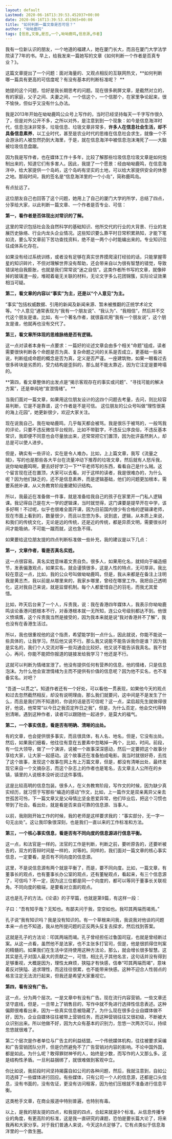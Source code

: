 ```yaml
---
layout: default
Lastmod: 2020-06-16T13:39:53.452037+00:00
date: 2020-06-16T13:39:53.451965+00:00
title: "如何判断一篇文章是否可信？"
author: "呦呦鹿鸣"
tags: [信息,文章,是否,一个,呦呦鹿鸣,信息源,作者]
---
```


我有一位新认识的朋友，一个地道的福建人，她在厦门长大，而且在厦门大学法学院读了7年的书。早上，给我发来一篇她写的文章《如何判断一个作者是否真专业？》。

这篇文章提出了一个问题：面对海量的、又观点相反的互联网热文，**如何判断哪一篇具有更高的可信度呢？有没有基本的判断标准呢？  **

她提的这个问题，恰好是我长期思考的问题。现在很多刷屏文章，是截然对立的，有的家庭，父子之间、夫妻之间，一个信这个，一个信那个，在家里争论起来，很不愉快，但似乎又没有什么办法。

我是2013年开始在呦呦鹿鸣公众号上写作的，当时已经坚持每天一千字写作很久了，但是对外公开不多，之所以对外，是注意到到一个现象：如今是信息海洋时代，信息泡沫非常多，垃圾信息、垃圾文章非常多，**许多人在信息社会生活，却不具备信息素养**，以工业时代，甚至是农业时代的思维在信息社会求生，就像一个不会游泳的人被忽然扔到大海里，于是，就在信息海洋中被信息泡沫淹死了——大脑被垃圾信息盘踞。

因为我是写作者，也在媒体工作十多年，比较了解那些垃圾信息垃圾文章是如何炮制出来的，知道它们有多害人。因此，我提了一个愿景：经由呦呦鹿鸣，在信息海洋中，给大家提供一个岛屿，这个岛屿有坚实的土地，可以给大家提供安全的休憩之地。那段时间，我的签名是“信息海洋里的一个小岛”，简称鹿鸣岛。

有点扯远了。

这位朋友自己也回答了这个问题，她用上了自己的厦门大学的所学，总结了四点，分享给大家，以此判断一篇文章、一个作者是否专业、可信：

**第一，看作者是否体现出对常识的了解。**

这里的常识包括社会及自然科学的基础知识、他所交代的行业的大背景、行业的发展历史脉络、行业内龙头企业情况。这些知识要么靠平时日常积累熟知，才能下笔如流，要么写文章前下苦功查找资料，绝不是一两个小时能编出来的。专业知识往往成体系化存在。

如果没有经过系统训练，或者没有足够在真实世界摸爬滚打经验的话，只能掌握零星的知识碎片，不但对理解世界没有帮助，还会带来自以为很有智慧的错觉，导致错误地自我膨胀，也就是我们常常说“迷之自信”。这类作者所书写的文章，就像碎掉的玻璃渣一般，堆砌着毫无关联的材料，无论文字多么花团锦簇，实际论证效果相当可疑。

**第二，看文章的内容以“事实”为主，还是以“个人意见”为主。**

“事实”包括权威数据、引用的新闻及新闻来源、暂未被推翻的正统学术论文等。“个人意见”通常表现为“我有一个朋友说”、“我认为”、“我相信”，然后并不交代这个朋友是谁。比如，有一个著名作者，就很喜欢用“我有一个朋友说”，这个朋友是谁，他就再也没有交代了。

**第三，看文章所体现的思维脉络是否有逻辑。**

这一点对读者本身有一点要求：一篇好的论述文章会由多个相关“命题”组成，读者需要很快判断各个命题是否为真、复杂命题之间的关系是否成立，更基础一些来说，判断组成命题的概念是否为真，定义是否严谨。一座建筑物，如果一眼看过去很多砖块是劣质的，受力结构是歪斜的，那么就不能太靠近，因为它注定是要垮塌的。 

**第四，看文章整体的出发点是“揭示客观存在的事实或问题”、“寻找可能的解决方案”，还是单纯地“宣泄情绪”。 **

当我们面对一篇文章，如果用这位朋友设计的这四个问题去考量，去问，则比较容易判断，它是不是靠谱，这个作者是不是可信。 这位朋友的公众号叫做“理性很美的海上花园”，她更新很少，欢迎大家关注。

现在说我自己。我在呦呦鹿鸣，几乎每天都会被骂。我是很乐于被骂的，一般骂我的评论，只要不违反微信平台规则，比如不带脏字，不违反公序良俗，不违反基本常识，我即便不同意也会尽量放出来，还常常把它们置顶，因为批评虽然刺人，却总是可以使人进步。

但是，确实有一些评论，实在是令人难办。比如，上上篇文章，我写《流量之贼》，写的也是那些各大平台在流量冲动下推荐的垃圾文章，然后就有人怒斥我，说你呦呦鹿鸣啊，要去好好学习一下\*\*平老师写的东西，看看自己是什么贼。这个留言现在还在置顶，大家可以去看。对于这样的读者，我是很难办的，为什么呢？因为他们缺乏的，还不是信息素养，而是逻辑基础，他们的问题更加根本，需要系统补课，从义务教育阶段重建知识结构。

所以，我最近在准备做一件事，就是准备给我自己的孩子在家里开一门私人逻辑课。我记得自己是在大一学的逻辑课，当时就觉得，这门课要是提早开在中学，该多好啊！不过呢，似乎也很难全面开课，因为目前国内很少有合格的逻辑课老师，现在市面上看到的，数量很少，而且以忽悠为多。说到底，逻辑，从本质上来说，和我们的传统文化，无论是远的传统，还是近的传统，都是异质文明，需要很长时间才能吸纳，不可能一蹴而就，这也急不得。

如果要给这位朋友提的四点判断标准做一些补充，我的建议是以下几点：

**第一，文章作者，看是否真名实姓。**

这一点很容易。真名实姓意味着文责自负。很多人，如果用化名，就倾向于编造细节，发表偏激观点，如果实名，就会谨慎很多，这是人性的特点，无可厚非。我比较在意这一点，比如，我的公众号叫做呦呦鹿鸣，但是，我从来都是在备注上注明我是黄志杰，我以前是从哪里来的，我家乡哪里，曾经在哪里工作。我把自己透明化，这对我自己来说，就是监督机制。每个人都爱惜自己的羽毛，而我尤其爱惜。 

比如，昨天后台来了一个人，斥责我，说：我在香港四年媒体人，我表示你呦呦鹿鸣谈论香港问题根本不行，对香港根本就一无所知，连公众号级别都达不到。他很义愤填膺，这个斥责我当然是接受的，因为我本来就是说“我对香港并不了解”，我也没有在香港生活过。

所以，我也很重视他的这个指责，希望能学到一点什么，因此就说，你能不能说一些具体的，让我学习。然后他又说不行。那么我又说能不能告诉我你是谁？因为我是实名的，我们个人交流对等一些沟通会比较好。他又说不能告诉我真名。我不甘心，再问，你能不能把你报道的链接发给我学习？他还是不行。

这就可以判断为情绪宣泄了。他没有提供任何有营养的信息，他的情绪，只是信息泡沫。为什么他会宣泄情绪为主而不提供有价值的信息呢？因为他不实名，也不准备实名。对吧？

“吾道一以贯之”。知道作者还有一个好处，可以看他一贯表现，如果他今天的观点和过去忽然截然相反，却没有说明理由，那么我们就要问，这中间是不是发生了什么，而且是我们所不知道的，你说的话是否可信呢？这一点，梁启超先生就做得很好，他说，他常常“以今日之我否定昨日之我”，但是，为什么否定，他会交代得特别清晰。遇到这种作者，读者可以跟随他一起进步，是莫大的福气。

**第二，一个事实信息，看是否有明确、清晰的出处。**

有的文章，也会提供很多事实，而且很具体，有人名、地名，但是，它没有出处。然后，如果我们细看，他往往有意在五要素中忽略掉一两个，比如，时间。前段，有一位大领导，做了一个演讲，说被一个故事深深感动，然后一定要把这个故事分享给大家，让大家一起感动。这个故事还在准备拍成电影。我当时就很好奇，去找了这个故事，发现这个故事在网上有上万篇文章，但是，都没有清晰出处，最终发现它来自一个文摘杂志，而这个杂志上的作者也是笔名，去文章主人公所在的乡镇，镇里的人说根本没听说过这件事情。

这是比较高明的信息包装。很多人，在义务教育阶段，写作文的时候，因为缺少真实经历，就习惯于写那些“编造的感动”作文，比如，上一篇作文是双亲离异父亲去世孤苦可怜，下一篇文章又是父母情比坚金恩爱异常，他们毕业后，把这个习惯也带到了社会。看出处，就是看是否来自可靠的信息源、当事人。

以前，我刚刚开始工作的时候，我的老师是这样要求我的：“事实部分，无一字一句无出处”。这让我印象很深刻，也是我们一直以来的工作标准和方法。

**第三，一个核心事实信息，看是否有不同向度的信息源进行信息平衡。**

这一点，和法官是一样的。法官的工作是判断，判断之前，要听原告的，还要听被告的，双方的答辩时间是一样的，对等的。同样的，我们面对一篇文章的核心事实信息，一定要看，是否有不同向度的信息源。

这里，不是说信息源有两个就是平衡了，而是，要不同向度。比如，一篇文章，有董事长的观点，也有董事长办公室的观点，还有董秘观点，看起来，有三个信息源了，可信吗？不一定，因为这三位都是同一个向度的，都可以等同于董事长关联视角。不同向度的极端，是要看对立面的观点。

这也是孔子的方法。《论语》的子罕篇，也就是第9篇，有这样一段：

子曰：“吾有知乎哉？无知也。有鄙夫问于我，空空如也。我叩其两端而竭焉。”

孔子说“我有知识吗？我是没有知识的。有一个草根来问我，我说我对他谈的问题本来一点也不知道，我从他所提问题的正反两头反复去探求，然后找到答案。

这就是孔子的方法论：叩其两端而竭。孔子曾经担任过鲁国司寇，也就是曾经断过案。从这一点看，虽然他不是法家，也不主张多打官司，但是，他是很抓得住判案的精髓的。如果我们在生活中坚持使用这种方法论，那么，就会增长很多智慧。这其实是孔子对国人最大的贡献之一，可惜，相比孔子其他名言，这句话并没有得到足够重视，大概是因为，理性太麻烦，狭隘才有快感，信奉“叩其两端而竭”，意味着反对狭隘、追求理性，而这往往很累，也不能带来快感。这种不迎合人性弱点的格言注定无法流行起来，但我还是希望大家重视它。

**第四，看有没有广告。**

这一点，分为两个层次。一是文章中有没有广告。现在流行内容营销，一些文章还坚守底线，但是，一旦带上了销售目的，写作中就不免进行选择性信息表述。这种偏颇很难看出来，因为一些真实信息被隐藏了。为什么现在很多企业自媒体做不好，因为，企业自媒体往往被带上营销任务，而这种营销往往又很初级，不断被大众识别出来。所以他做不好，因为大众有基本的识别力，忽悠一次两次可以，持续忽悠就很难了。

第二个层次是作者单位与广告主的利益结盟。一个传统媒体机构，往往被要求采编和广告营销团队分开，但是仍然避免不了广告营销对内容的影响。不论中国外国，都是如此。为什么呢？敢得罪财神爷的人，始终是少数，而写作的人又那么多。这是结构性矛盾。一旦利益捆绑了，就很难做到客观中立。

你比如说，我前段时间坚持揭露自如公司的各种问题，然后，我就注意到，自如公司选择了一些媒体进行回应。有些媒体，只有公司一个人的信息源，还都是口头信息，没有书面的，没有佐证，更没有访问租客，因为他们压根就不准备进行信息平衡。

这类枪手文章，在商业报道中特别普遍，也特别有毒。

以上，是我的朋友提的四点，和我提的四点，合起来就是8个标准。从信息传播专业的角度，有更高阶的标准，这是我一直研究的课题，恐怕是要长篇大论了，将来我再和大家分享。对于我们普通人来说，今天这8点足够了。它有点类似于信息海洋里的一个救生圈。

